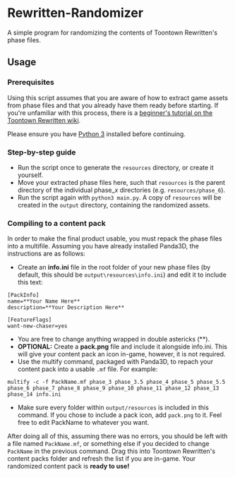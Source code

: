 # Rewritten-Randomizer

A simple program for randomizing the contents of Toontown Rewritten's phase files.

## Usage
### Prerequisites
Using this script assumes that you are aware of how to extract game assets from phase files and that you already have them ready before starting. If you're unfamiliar with this process, there is a [beginner's tutorial on the Toontown Rewritten wiki](https://toontownrewritten.wiki/Phase_files).

Please ensure you have [Python 3](https://www.python.org/downloads/) installed before continuing.

### Step-by-step guide
- Run the script once to generate the `resources` directory, or create it yourself.
- Move your extracted phase files here, such that `resources` is the parent directory of the individual phase_*x* directories (e.g. `resources/phase_6`).
- Run the script again with `python3 main.py`. A copy of `resources` will be created in the `output` directory, containing the randomized assets.

### Compiling to a content pack
In order to make the final product usable, you must repack the phase files into a multifile. Assuming you have already installed Panda3D, the instructions are as follows:

- Create an **info.ini** file in the root folder of your new phase files (by default, this should be `output\resources\info.ini`) and edit it to include this text:
```
[PackInfo]
name=**Your Name Here**
description=**Your Description Here**

[FeatureFlags]
want-new-chaser=yes
```
- You are free to change anything wrapped in double astericks (**).
- **OPTIONAL:** Create a **pack.png** file and include it alongside info.ini. This will give your content pack an icon in-game, however, it is not required.
- Use the multify command, packaged with Panda3D, to repach your content pack into a usable `.mf` file. For example:
```
multify -c -f PackName.mf phase_3 phase_3.5 phase_4 phase_5 phase_5.5 phase_6 phase_7 phase_8 phase_9 phase_10 phase_11 phase_12 phase_13 phase_14 info.ini
```
- Make sure every folder within `output/resources` is included in this command. If you chose to include a pack icon, add `pack.png` to it. Feel free to edit PackName to whatever you want.

After doing all of this, assuming there was no errors, you should be left with a file named `PackName.mf`, or something else if you decided to change `PackName` in the previous command. Drag this into Toontown Rewritten's content packs folder and refresh the list if you are in-game. Your randomized content pack is **ready to use!**
